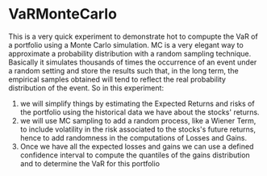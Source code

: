 # VaRMonteCarlo
This is a very quick experiment to demonstrate hot to compupte the VaR of a portfolio using a Monte Carlo simulation.
MC is a very elegant way to approximate a probability distribution with a random sampling technique. Basically it simulates thousands of times the occurrence of an event under a random setting and store the results such that, in the long term, the empirical samples obtained will tend to reflect the real probability distribution of the event.
So in this experiment:
1. we will simplify things by estimating the Expected Returns and risks of the portfolio using the historical data we have about the stocks' returns.
2. we will use MC sampling to add a random process, like a Wiener Term, to include volatility in the risk associated to the stocks's future returns, hence to add randomness in the computations of Losses and Gains.
3. Once we have all the expected losses and gains we can use a defined confidence interval to compute the quantiles of the gains distribution and to determine the VaR for this portfolio
